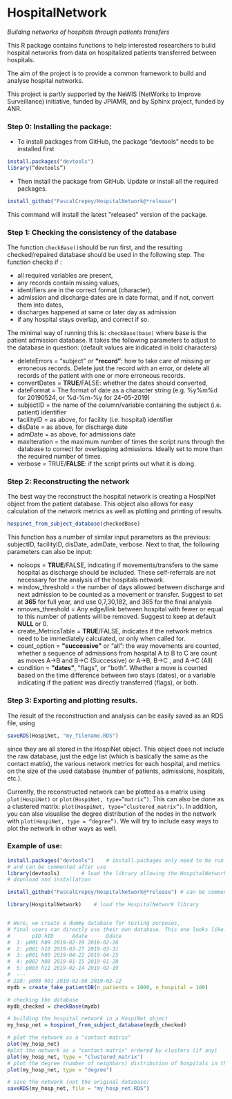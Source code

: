 # HospitalNetwork
*Building networks of hospitals through patients transfers*

This R package contains functions to help interested researchers to build hospital networks from data on hospitalized patients transferred between hospitals. 

The aim of the project is to provide a common framework to build and analyse hospital networks.

This project is partly supported by the NeWIS (NetWorks to Improve Surveillance) initiative, funded by JPIAMR, and by Sphinx project, funded by ANR.

### Step 0: Installing the package:
- To install packages from GitHub, the package “devtools” needs to be installed first
```R
install.packages("devtools")
library(“devtools”)
```
- Then install the package from GitHub. Update or install all the required packages.
```R
install_github("PascalCrepey/HospitalNetwork@*release")
```
This command will install the latest "released" version of the package.

### Step 1: Checking the consistency of the database 

The function `checkBase()`should be run first, and the resulting checked/repaired database should be used in the following step. The function checks if :

- all required variables are present,
- any records contain missing values,
- identifiers are in the correct format (character), 
- admission and discharge dates are in date format, and if not, convert them into dates,
- discharges happened at same or later day as admission
- if any hospital stays overlap, and correct if so.

The minimal way of running this is: `checkBase(base)` where base is the patient admission database. It takes the following parameters to adjust to the database in question:
(default values are indicated in bold characters)

* deleteErrors = 	“subject” or **“record”**: how to take care of missing or erroneous records. Delete just the record with an error, or delete all records of the patient with one or more erroneous records.
* convertDates = 	**TRUE**/FALSE: whether the dates should converted,
* dateFormat = 	The format of date as a character string (e.g. %y%m%d for 20190524, or %d-%m-%y for 24-05-2019)
* subjectID = 	the name of the column/variable containing the subject (i.e. patient) identifier
* facilityID = 		as above, for facility (i.e. hospital) identifier
* disDate = 	as above, for discharge date
* admDate = 	as above, for admissions date
* maxIteration = 	the maximum number of times the script runs through the database to correct for overlapping admissions. Ideally set to more than the required number of times.
* verbose = 	TRUE/**FALSE**: if the script prints out what it is doing.
                      

### Step 2: Reconstructing the network

The best way the reconstruct the hospital network is creating a HospiNet object from the patient database. This object also allows for easy calculation of the network metrics as well as plotting and printing of results. 
```R
hospinet_from_subject_database(checkedBase)
```
This function has a number of similar input parameters as the previous: subjectID, facilityID, disDate, admDate, verbose. Next to that, the following parameters can also be input:

* noloops = 	**TRUE**/FALSE, indicating if movements/transfers to the same hospital as discharge should be included. These self-referrals are not necessary for the analysis of the hospitals network. 
* window_threshold = 	the number of days allowed between discharge and next admission to be counted as a movement or transfer. Suggest to set at **365** for full year, and use 0,7,30,182, and 365 for the final analysis
* nmoves_threshold =  	Any edge/link between hospital with fewer or equal to this number of patients will be removed. Suggest to keep at default **NULL** or 0.
* create_MetricsTable = 	**TRUE**/FALSE, indicates if the network metrics need to be immediately calculated, or only when called for. 
* count_option =	**"successive"** or “all”: the way movements are counted, whether a sequence of admissions from hospital A to B to C are count as moves A→B and B→C (Successive) or A→B, B→C , and A→C (All)
* condition =	**"dates"**, "flags", or "both". Whether a move is counted based on the time difference between two stays (dates), or a variable indicating if the patient was directly transferred (flags), or both.

### Step 3: Exporting and plotting results.

The result of the reconstruction and analysis can be easily saved as an RDS file, using 
```R
saveRDS(HospiNet, "my_filename.RDS") 
```
since they are all stored in the HospiNet object. This object does not include the raw database, just the edge list (which is basically the same as the contact matrix), the various network metrics for each hospital, and metrics on the size of the used database (number of patients, admissions, hospitals, etc.). 

Currently, the reconstructed network can be plotted as a matrix using `plot(HospiNet)` or `plot(HospiNet, type=”matrix”)`. This can also be done as a clustered matrix: `plot(HospiNet, type=”clustered_matrix”)`. In addition, you can also visualise the degree distribution of the nodes in the network with `plot(HospiNet, type = “degree”)`. We will try to include easy ways to plot the network in other ways as well.

### Example of use: 
```R
install.packages("devtools") 	# install.packages only need to be run once 
# and can be commented after use
library(devtools)		# load the library allowing the HospitalNetwork package 
# download and installation

install_github("PascalCrepey/HospitalNetwork@*release") # can be commented once it is installed

library(HospitalNetwork)	# load the HospitalNetwork library


# Here, we create a dummy database for testing purposes,
# final users can directly use their own database. This one looks like: 
#       pID hID      Adate      Ddate
#  1: p001 h09 2019-02-19 2019-02-26
#  2: p001 h10 2019-03-27 2019-03-31
#  3: p001 h09 2019-04-22 2019-04-25
#  4: p002 h08 2019-01-15 2019-01-20
#  5: p003 h11 2019-02-14 2019-02-19
#  ---                               
# 228: p098 h01 2019-02-08 2019-02-12
mydb = create_fake_patientDB(n_patients = 1000, n_hospital = 100)

# checking the database
mydb_checked = checkBase(mydb)

# building the hospital network in a HospiNet object
my_hosp_net = hospinet_from_subject_database(mydb_checked)

# plot the network as a "contact matrix"
plot(my_hosp_net)
#plot the network as a "contact matrix" ordered by clusters (if any)
plot(my_hosp_net, type = "clustered_matrix")
# plot the degree (number of neighbors) distribution of hospitals in the network
plot(my_hosp_net, type = "degree")

# save the network (not the original database)
saveRDS(my_hosp_net, file = "my_hosp_net.RDS")
```